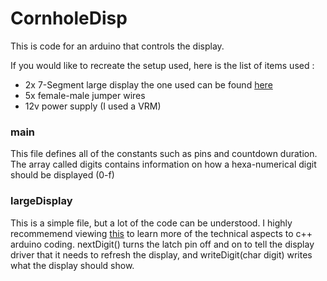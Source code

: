 # CornholeDisp
This is code for an arduino that controls the display.

If you would like to recreate the setup used, here is the list of items used :
 - 2x 7-Segment large display the one used can be found [here](https://www.sparkfun.com/products/8530)
 - 5x female-male jumper wires
 - 12v power supply (I used a VRM)

### main
This file defines all of the constants such as pins and countdown duration.
The array called digits contains information on how a hexa-numerical digit should be displayed (0-f)

### largeDisplay
This is a simple file, but a lot of the code can be understood. I highly recommemend viewing [this](https://www.arduino.cc/reference/en/) to learn more of the technical aspects to c++ arduino coding.
nextDigit() turns the latch pin off and on to tell the display driver that it needs to refresh the display, and writeDigit(char digit) writes what the display should show.
